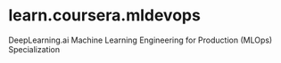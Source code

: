 # learn.coursera.mldevops
DeepLearning.ai Machine Learning Engineering for Production (MLOps) Specialization
